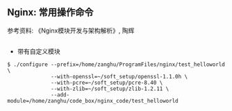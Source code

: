 ## Nginx: 常用操作命令

参考资料: 《Nginx模块开发与架构解析》, 陶辉

```shell

```

* 带有自定义模块
```shell
$ ./configure --prefix=/home/zanghu/ProgramFiles/nginx/test_helloworld \
              --with-openssl=~/soft_setup/openssl-1.1.0h \
              --with-pcre=~/soft_setup/pcre-8.40 \
              --with-zlib=~/soft_setup/zlib-1.2.11 \
              --add-module=/home/zanghu/code_box/nginx_code/test_helloworld
```
